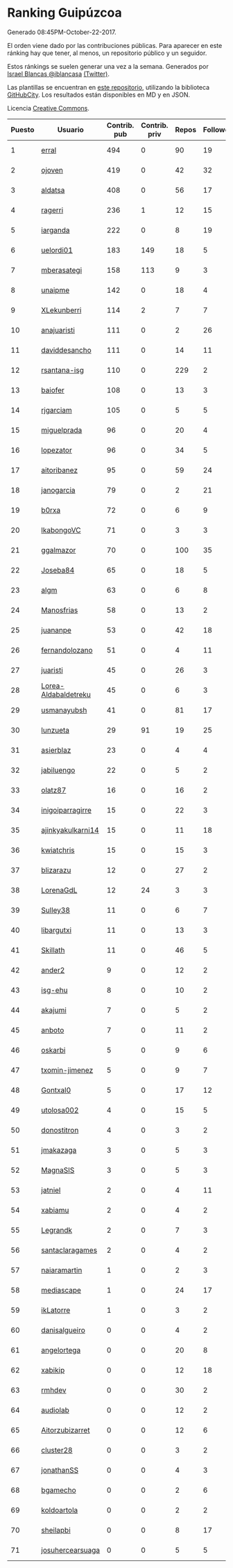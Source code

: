# Ranking Guipúzcoa

Generado 08:45PM-October-22-2017.

El orden viene dado por las contribuciones públicas. Para aparecer en este ránking hay que tener, al menos, un repositorio público y un seguidor.

Estos ránkings se suelen generar una vez a la semana. Generados por [Israel Blancas @iblancasa](https://github.com/iblancasa/) [(Twitter)](https://twitter.com/iblancasa).

Las plantillas se encuentran en [este repositorio](https://github.com/iblancasa/GH-Spanish-Ranking), utilizando la biblioteca [GitHubCity](https://github.com/iblancasa/GitHubCity). Los resultados están disponibles en MD y en JSON.

Licencia [Creative Commons](https://creativecommons.org/licenses/by/4.0/).

| Puesto   |  Usuario  | Contrib. pub | Contrib. priv |Repos| Followers | Desde |  Avatar  |
|----------|-----------|--------------|---------------|-----|-----------|-------|----------|
|1|[erral](https://github.com/erral)|494|0|90|19|2011-05-29|![erral](https://avatars2.githubusercontent.com/u/817365)|
|2|[ojoven](https://github.com/ojoven)|419|0|42|32|2011-05-06|![ojoven](https://avatars1.githubusercontent.com/u/772734)|
|3|[aldatsa](https://github.com/aldatsa)|408|0|56|17|2013-06-19|![aldatsa](https://avatars2.githubusercontent.com/u/4741986)|
|4|[ragerri](https://github.com/ragerri)|236|1|12|15|2010-09-28|![ragerri](https://avatars0.githubusercontent.com/u/419327)|
|5|[iarganda](https://github.com/iarganda)|222|0|8|19|2013-04-02|![iarganda](https://avatars3.githubusercontent.com/u/4041131)|
|6|[uelordi01](https://github.com/uelordi01)|183|149|18|5|2015-04-22|![uelordi01](https://avatars1.githubusercontent.com/u/12067904)|
|7|[mberasategi](https://github.com/mberasategi)|158|113|9|3|2011-04-19|![mberasategi](https://avatars0.githubusercontent.com/u/738823)|
|8|[unaipme](https://github.com/unaipme)|142|0|18|4|2014-11-24|![unaipme](https://avatars0.githubusercontent.com/u/9933703)|
|9|[XLekunberri](https://github.com/XLekunberri)|114|2|7|7|2015-02-04|![XLekunberri](https://avatars1.githubusercontent.com/u/10845905)|
|10|[anajuaristi](https://github.com/anajuaristi)|111|0|2|26|2010-01-21|![anajuaristi](https://avatars3.githubusercontent.com/u/186591)|
|11|[daviddesancho](https://github.com/daviddesancho)|111|0|14|11|2011-11-07|![daviddesancho](https://avatars2.githubusercontent.com/u/1177446)|
|12|[rsantana-isg](https://github.com/rsantana-isg)|110|0|229|2|2016-05-10|![rsantana-isg](https://avatars1.githubusercontent.com/u/19290111)|
|13|[baiofer](https://github.com/baiofer)|108|0|13|3|2014-03-01|![baiofer](https://avatars2.githubusercontent.com/u/6826590)|
|14|[rjgarciam](https://github.com/rjgarciam)|105|0|5|5|2012-02-17|![rjgarciam](https://avatars1.githubusercontent.com/u/1446890)|
|15|[miguelprada](https://github.com/miguelprada)|96|0|20|4|2011-03-19|![miguelprada](https://avatars0.githubusercontent.com/u/678580)|
|16|[lopezator](https://github.com/lopezator)|96|0|34|5|2013-10-26|![lopezator](https://avatars0.githubusercontent.com/u/5780637)|
|17|[aitoribanez](https://github.com/aitoribanez)|95|0|59|24|2011-11-20|![aitoribanez](https://avatars2.githubusercontent.com/u/1209012)|
|18|[janogarcia](https://github.com/janogarcia)|79|0|2|21|2009-03-06|![janogarcia](https://avatars1.githubusercontent.com/u/60790)|
|19|[b0rxa](https://github.com/b0rxa)|72|0|6|9|2014-03-07|![b0rxa](https://avatars3.githubusercontent.com/u/6883373)|
|20|[lkabongoVC](https://github.com/lkabongoVC)|71|0|3|3|2012-03-06|![lkabongoVC](https://avatars3.githubusercontent.com/u/1507997)|
|21|[ggalmazor](https://github.com/ggalmazor)|70|0|100|35|2010-02-18|![ggalmazor](https://avatars1.githubusercontent.com/u/205913)|
|22|[Joseba84](https://github.com/Joseba84)|65|0|18|5|2013-09-30|![Joseba84](https://avatars0.githubusercontent.com/u/5579257)|
|23|[algm](https://github.com/algm)|63|0|6|8|2009-10-29|![algm](https://avatars3.githubusercontent.com/u/146385)|
|24|[Manosfrias](https://github.com/Manosfrias)|58|0|13|2|2014-12-05|![Manosfrias](https://avatars2.githubusercontent.com/u/10085811)|
|25|[juananpe](https://github.com/juananpe)|53|0|42|18|2011-09-25|![juananpe](https://avatars3.githubusercontent.com/u/1078305)|
|26|[fernandolozano](https://github.com/fernandolozano)|51|0|4|11|2014-02-03|![fernandolozano](https://avatars0.githubusercontent.com/u/6573359)|
|27|[juaristi](https://github.com/juaristi)|45|0|26|3|2015-05-01|![juaristi](https://avatars2.githubusercontent.com/u/12197371)|
|28|[Lorea-Aldabaldetreku](https://github.com/Lorea-Aldabaldetreku)|45|0|6|3|2016-12-26|![Lorea-Aldabaldetreku](https://avatars1.githubusercontent.com/u/24773049)|
|29|[usmanayubsh](https://github.com/usmanayubsh)|41|0|81|17|2014-09-07|![usmanayubsh](https://avatars2.githubusercontent.com/u/8685049)|
|30|[lunzueta](https://github.com/lunzueta)|29|91|19|25|2013-04-26|![lunzueta](https://avatars1.githubusercontent.com/u/4266279)|
|31|[asierblaz](https://github.com/asierblaz)|23|0|4|4|2016-02-22|![asierblaz](https://avatars2.githubusercontent.com/u/17404020)|
|32|[jabiluengo](https://github.com/jabiluengo)|22|0|5|2|2015-09-18|![jabiluengo](https://avatars3.githubusercontent.com/u/14353000)|
|33|[olatz87](https://github.com/olatz87)|16|0|16|2|2011-12-01|![olatz87](https://avatars1.githubusercontent.com/u/1233180)|
|34|[inigoiparragirre](https://github.com/inigoiparragirre)|15|0|22|3|2013-06-18|![inigoiparragirre](https://avatars0.githubusercontent.com/u/4726310)|
|35|[ajinkyakulkarni14](https://github.com/ajinkyakulkarni14)|15|0|11|18|2013-10-15|![ajinkyakulkarni14](https://avatars2.githubusercontent.com/u/5690213)|
|36|[kwiatchris](https://github.com/kwiatchris)|15|0|15|3|2015-09-09|![kwiatchris](https://avatars3.githubusercontent.com/u/14196954)|
|37|[blizarazu](https://github.com/blizarazu)|12|0|27|2|2010-06-13|![blizarazu](https://avatars1.githubusercontent.com/u/304059)|
|38|[LorenaGdL](https://github.com/LorenaGdL)|12|24|3|3|2014-11-21|![LorenaGdL](https://avatars3.githubusercontent.com/u/9889214)|
|39|[Sulley38](https://github.com/Sulley38)|11|0|6|7|2012-03-21|![Sulley38](https://avatars3.githubusercontent.com/u/1562410)|
|40|[libargutxi](https://github.com/libargutxi)|11|0|13|3|2012-03-21|![libargutxi](https://avatars2.githubusercontent.com/u/1560714)|
|41|[Skillath](https://github.com/Skillath)|11|0|46|5|2013-10-18|![Skillath](https://avatars0.githubusercontent.com/u/5716415)|
|42|[ander2](https://github.com/ander2)|9|0|12|2|2013-04-12|![ander2](https://avatars3.githubusercontent.com/u/4135033)|
|43|[isg-ehu](https://github.com/isg-ehu)|8|0|10|2|2016-05-05|![isg-ehu](https://avatars3.githubusercontent.com/u/19205461)|
|44|[akajumi](https://github.com/akajumi)|7|0|5|2|2011-03-24|![akajumi](https://avatars0.githubusercontent.com/u/688448)|
|45|[anboto](https://github.com/anboto)|7|0|11|2|2012-03-14|![anboto](https://avatars2.githubusercontent.com/u/1537836)|
|46|[oskarbi](https://github.com/oskarbi)|5|0|9|6|2011-09-28|![oskarbi](https://avatars1.githubusercontent.com/u/1086896)|
|47|[txomin-jimenez](https://github.com/txomin-jimenez)|5|0|9|7|2012-09-27|![txomin-jimenez](https://avatars1.githubusercontent.com/u/2438137)|
|48|[Gontxal0](https://github.com/Gontxal0)|5|0|17|12|2013-11-22|![Gontxal0](https://avatars1.githubusercontent.com/u/6013722)|
|49|[utolosa002](https://github.com/utolosa002)|4|0|15|5|2012-04-01|![utolosa002](https://avatars1.githubusercontent.com/u/1595841)|
|50|[donostitron](https://github.com/donostitron)|4|0|3|2|2016-11-02|![donostitron](https://avatars2.githubusercontent.com/u/23212814)|
|51|[jmakazaga](https://github.com/jmakazaga)|3|0|5|3|2013-11-16|![jmakazaga](https://avatars3.githubusercontent.com/u/5956999)|
|52|[MagnaSIS](https://github.com/MagnaSIS)|3|0|5|3|2015-06-29|![MagnaSIS](https://avatars0.githubusercontent.com/u/13098664)|
|53|[jatniel](https://github.com/jatniel)|2|0|4|11|2011-09-22|![jatniel](https://avatars0.githubusercontent.com/u/1070744)|
|54|[xabiamu](https://github.com/xabiamu)|2|0|4|2|2011-06-23|![xabiamu](https://avatars1.githubusercontent.com/u/869975)|
|55|[Legrandk](https://github.com/Legrandk)|2|0|7|3|2013-02-20|![Legrandk](https://avatars3.githubusercontent.com/u/3646729)|
|56|[santaclaragames](https://github.com/santaclaragames)|2|0|4|2|2013-10-16|![santaclaragames](https://avatars3.githubusercontent.com/u/5699144)|
|57|[naiaramartin](https://github.com/naiaramartin)|1|0|2|3|2012-08-01|![naiaramartin](https://avatars0.githubusercontent.com/u/2079601)|
|58|[mediascape](https://github.com/mediascape)|1|0|24|17|2013-10-14|![mediascape](https://avatars1.githubusercontent.com/u/5680867)|
|59|[ikLatorre](https://github.com/ikLatorre)|1|0|3|2|2015-08-11|![ikLatorre](https://avatars3.githubusercontent.com/u/13751581)|
|60|[danisalgueiro](https://github.com/danisalgueiro)|0|0|4|2|2010-03-04|![danisalgueiro](https://avatars0.githubusercontent.com/u/215491)|
|61|[angelortega](https://github.com/angelortega)|0|0|20|8|2011-07-12|![angelortega](https://avatars2.githubusercontent.com/u/910340)|
|62|[xabikip](https://github.com/xabikip)|0|0|12|18|2011-10-07|![xabikip](https://avatars2.githubusercontent.com/u/1109793)|
|63|[rmhdev](https://github.com/rmhdev)|0|0|30|2|2011-01-31|![rmhdev](https://avatars0.githubusercontent.com/u/593433)|
|64|[audiolab](https://github.com/audiolab)|0|0|12|2|2011-07-30|![audiolab](https://avatars0.githubusercontent.com/u/948316)|
|65|[Aitorzubizarret](https://github.com/Aitorzubizarret)|0|0|12|6|2012-02-14|![Aitorzubizarret](https://avatars3.githubusercontent.com/u/1437157)|
|66|[cluster28](https://github.com/cluster28)|0|0|3|2|2013-07-18|![cluster28](https://avatars3.githubusercontent.com/u/5039840)|
|67|[jonathanSS](https://github.com/jonathanSS)|0|0|4|3|2013-10-25|![jonathanSS](https://avatars3.githubusercontent.com/u/5776656)|
|68|[bgamecho](https://github.com/bgamecho)|0|0|2|6|2014-04-16|![bgamecho](https://avatars1.githubusercontent.com/u/7313057)|
|69|[koldoartola](https://github.com/koldoartola)|0|0|2|2|2014-04-13|![koldoartola](https://avatars3.githubusercontent.com/u/7279421)|
|70|[sheilapbi](https://github.com/sheilapbi)|0|0|8|17|2014-09-09|![sheilapbi](https://avatars2.githubusercontent.com/u/8705852)|
|71|[josuhercearsuaga](https://github.com/josuhercearsuaga)|0|0|5|5|2015-06-09|![josuhercearsuaga](https://avatars1.githubusercontent.com/u/12810089)|
